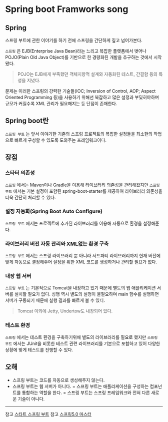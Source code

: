 # Spring boot Framworks song <Badge text="song" />

## Spring

스프링 부트에 관한 이야기를 하기 전에 스프링을 간단하게 짚고 넘어가본다. 

`스프링` 은 EJB(Enterprise Java Bean)라는 느리고 복잡한 플랫폼에서 벗어나   
POJO(Plain Old Java Object)를 기반으로 한 경량화된 개발을 추구하는 것에서 시작됐다.

> POJO는 EJB에게 부족했던 객체지향적 설계와 자동화된 테스트, 간결함 등의 특성을 지녔다.

문제는 이러한 스프링의 강력한 기술들(IOC; Inversion of Control, AOP; Aspect Oriented Programming 등)을 사용하기 위해선 복잡하고 많은 설정과 부딪혀야하며 규모가 커질수록 XML 관리가 필요해지는 등 단점이 존재한다.

## Spring boot란
`스프링 부트` 는 앞서 이야기한 기존의 스프링 프로젝트의 복잡한 설정들을 최소한의 작업으로 빠르게 구성할 수 있도록 도와주는 프레임워크이다.

## 장점

### 스타터 의존성
`스프링` 에서는 Maven이나 Gradle을 이용해 라이브러리 의존성을 관리해왔지만 `스프링 부트` 에서는
기본 설정이 포함된 spring-boot-starter를 제공하여 라이브러리 의존성을 더욱 간단히 처리할 수 있다.

### 설정 자동화(Spring Boot Auto Configure)
`스프링 부트` 에서는 프로젝트에 추가된 라이브러리를 이용해 자동으로 환경을 설정해준다.

### 라이브러리 버전 자동 관리와 XML없는 환경 구축
`스프링 부트` 에서는 스프링 라이브러리 뿐 아니라 서드파티 라이브러리까지 현재 버전에 맞게 자동으로 결정해주어 설정을 위한 XML 코드를 생성하거나 관리할 필요가 없다.

### 내장 웹 서버
`스프링 부트` 는 기본적으로 Tomcat을 내장하고 있기 때문에 별도의 웹 애플리케이션 서버를 설치할 필요가 없다. 싱행 역시 별도의 설정이 불필요하며 main 함수를 실행하면 서버가 구동되기 때문에 실행 결과를 빠르게 볼 수 있디.

> Tomcat 이외에 Jetty, Undertow도 내장되어 있다.

### 테스트 환경
`스프링` 에서는 테스트 환경을 구축하기위해 별도의 라이브러리를 필요로 했지만 `스프링 부트` 에서는
JUnit을 비롯한 테스트 관련 라이브러리를 기본으로 포함하고 있어 다양한 상황에 맞게 테스트를 진행할 수 있다.

## 오해
- 스프링 부트는 코드를 자동으로 생성해주지 않는다.
- 스프링 부트는 웹 서버가 아니다.
= 스프링 부트는 애플리케이션을 구성하는 컴포넌트를 통합하는 역할을 한다.
= 스프링 부트는 스프링 프레임워크와 전혀 다른 새로운 기술이 아니다.

---
참고 [스타트 스프링 부트](http://www.yes24.com/Product/Goods/43828577)
참고 [스프링5.0 마스터](http://www.yes24.com/Product/Goods/62950195)